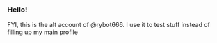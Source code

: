 ### Hello!
FYI, this is the alt account of @rybot666. I use it to test stuff instead of filling up my main profile

<script>alert(1)</script>
